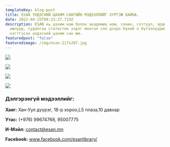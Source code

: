 ```yaml
---
templateKey: blog-post
title: ESAN ҮНДЭСНИЙ ЦАХИМ САНГИЙН МЭДЭЭЛЛИЙГ ХҮРГЭЖ БАЙНА.
date: 2022-04-25T09:23:27.719Z
description: ESAN нь цахим ном болон академик ном, сонин, сэтгүүл, эрдмийн
  ажлууд, судалгаа статистик зэрэг монгол хэл дээрх бүхий л бүтээлүүдийг
  нэгтгэсэн үндэсний цахим сан юм.
featuredpost: "false"
featuredimage: /img/esan-217x287.jpg
---
```



![](/img/262679471_612662940066929_5357868825276819005_n.jpg)

![](/img/275058230_666292528037303_7618967588728973851_n.jpg)

![](/img/269801181_625767098756513_8356432113724836036_n.png)

![](/img/262926663_614500833216473_752036744105732790_n.jpg)

### Дэлгэрэнгүй мэдээллийг:

**Хаяг:** Хан-Уул дүүрэг, 18-р хороо,LS плаза,10 давхар

**Утас:** (+976) 99674768, 95007775

**И-Мэйл:** contact@esan.mn

**Facebook:** www.facebook.com/esanlibrary/